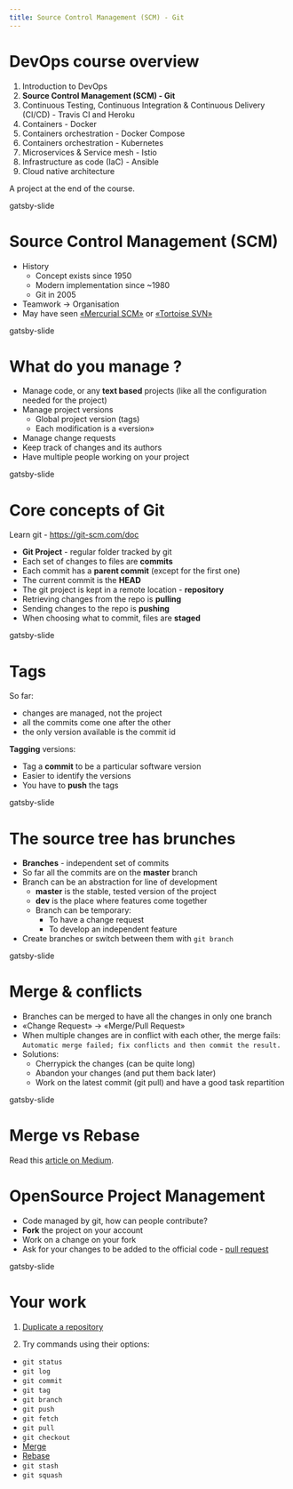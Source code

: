 ```yaml
---
title: Source Control Management (SCM) - Git
---
```


# DevOps course overview

1. Introduction to DevOps
2. **Source Control Management (SCM) - Git**
3. Continuous Testing, Continuous Integration & Continuous Delivery (CI/CD) - Travis CI and Heroku
4. Containers - Docker
5. Containers orchestration - Docker Compose
6. Containers orchestration - Kubernetes
7. Microservices & Service mesh - Istio
8. Infrastructure as code (IaC) - Ansible
9. Cloud native architecture

A project at the end of the course.

gatsby-slide

# Source Control Management (SCM)

- History
  - Concept exists since 1950
  - Modern implementation since ~1980
  - Git in 2005
- Teamwork → Organisation
- May have seen [«Mercurial SCM»](https://www.mercurial-scm.org/) or [«Tortoise SVN»](https://tortoisesvn.net/)

gatsby-slide

# What do you manage ?

- Manage code, or any **text based** projects (like all the configuration needed for the project)
- Manage project versions
  - Global project version (tags)
  - Each modification is a «version»
- Manage change requests
- Keep track of changes and its authors
- Have multiple people working on your project

gatsby-slide

# Core concepts of Git

Learn git - https://git-scm.com/doc

- **Git Project** - regular folder tracked by git
- Each set of changes to files are **commits**
- Each commit has a **parent commit** (except for the first one)
- The current commit is the **HEAD**
- The git project is kept in a remote location - **repository**
- Retrieving changes from the repo is **pulling**
- Sending changes to the repo is **pushing**
- When choosing what to commit, files are **staged**

gatsby-slide

# Tags

So far:

- changes are managed, not the project
- all the commits come one after the other
- the only version available is the commit id

**Tagging** versions:

- Tag a **commit** to be a particular software version
- Easier to identify the versions
- You have to **push** the tags

gatsby-slide

# The source tree has brunches

- **Branches** - independent set of commits
- So far all the commits are on the **master** branch
- Branch can be an abstraction for line of development
  - **master** is the stable, tested version of the project
  - **dev** is the place where features come together
  - Branch can be temporary:
    - To have a change request
    - To develop an independent feature
- Create branches or switch between them with `git branch`

gatsby-slide

# Merge & conflicts

- Branches can be merged to have all the changes in only one branch
- «Change Request» → «Merge/Pull Request»
- When multiple changes are in conflict with each other, the merge fails: `Automatic merge failed; fix conflicts and then commit the result.`
- Solutions:
  - Cherrypick the changes (can be quite long)
  - Abandon your changes (and put them back later)
  - Work on the latest commit (git pull) and have a good task repartition

gatsby-slide

# Merge vs Rebase

Read this [article on Medium](https://medium.com/datadriveninvestor/git-rebase-vs-merge-cc5199edd77c).

# OpenSource Project Management

- Code managed by git, how can people contribute?
- **Fork** the project on your account
- Work on a change on your fork
- Ask for your changes to be added to the official code - [pull request](https://help.github.com/en/github/collaborating-with-issues-and-pull-requests/about-pull-requests)

gatsby-slide

# Your work

1. [Duplicate a repository](https://help.github.com/en/github/creating-cloning-and-archiving-repositories/duplicating-a-repository)

2. Try commands using their options:

- `git status`
- `git log`
- `git commit`
- `git tag`
- `git branch`
- `git push`
- `git fetch`
- `git pull`
- `git checkout`
- [Merge](https://git-scm.com/docs/git-merge)
- [Rebase](https://git-scm.com/docs/git-rebase)
- `git stash`
- `git squash`

